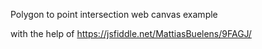Polygon to point intersection web canvas example

with the help of
https://jsfiddle.net/MattiasBuelens/9FAGJ/
